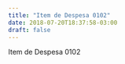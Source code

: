 ```yaml
---
title: "Item de Despesa 0102"
date: 2018-07-20T18:37:58-03:00
draft: false
---
```


Item de Despesa 0102